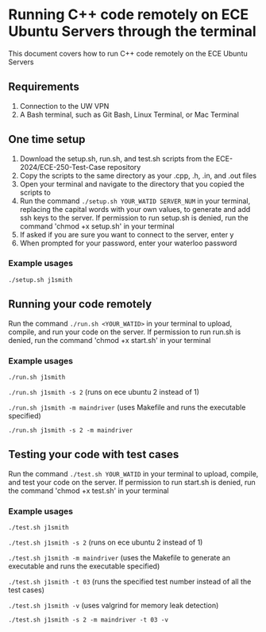 # Running C++ code remotely on ECE Ubuntu Servers through the terminal
This document covers how to run C++ code remotely on the ECE Ubuntu Servers

## Requirements
1. Connection to the UW VPN
2. A Bash terminal, such as Git Bash, Linux Terminal, or Mac Terminal

## One time setup
1. Download the setup.sh, run.sh, and test.sh scripts from the ECE-2024/ECE-250-Test-Case repository
2. Copy the scripts to the same directory as your .cpp, .h, .in, and .out files
3. Open your terminal and navigate to the directory that you copied the scripts to
4. Run the command `./setup.sh YOUR_WATID SERVER_NUM` in your terminal, replacing the capital words with your own values, to generate and add ssh keys to the server. If permission to run setup.sh is denied, run the command 'chmod +x setup.sh' in your terminal
5. If asked if you are sure you want to connect to the server, enter y
6. When prompted for your password, enter your waterloo password
### Example usages
`./setup.sh j1smith`

## Running your code remotely
Run the command `./run.sh <YOUR_WATID>` in your terminal to upload, compile, and run your code on the server. If permission to run run.sh is denied, run the command 'chmod +x start.sh' in your terminal
### Example usages
`./run.sh j1smith`

`./run.sh j1smith -s 2` (runs on ece ubuntu 2 instead of 1)

`./run.sh j1smith -m maindriver` (uses Makefile and runs the executable specified)

`./run.sh j1smith -s 2 -m maindriver`

## Testing your code with test cases
Run the command `./test.sh YOUR_WATID` in your terminal to upload, compile, and test your code on the server. If permission to run start.sh is denied, run the command 'chmod +x test.sh' in your terminal
### Example usages
`./test.sh j1smith`

`./test.sh j1smith -s 2` (runs on ece ubuntu 2 instead of 1)

`./test.sh j1smith -m maindriver` (uses the Makefile to generate an executable and runs the executable specified)

`./test.sh j1smith -t 03`  (runs the specified test number instead of all the test cases)

`./test.sh j1smith -v` (uses valgrind for memory leak detection)

`./test.sh j1smith -s 2 -m maindriver -t 03 -v`
